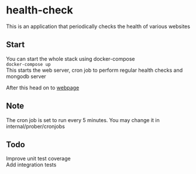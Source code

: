 # health-check

This is an application that periodically checks the health of various websites

## Start

You can start the whole stack using docker-compose  
`docker-compose up`  
This starts the web server, cron job to perform regular health checks and mongodb server

After this head on to [webpage](http://localhost:9000/web/)

## Note

The cron job is set to run every 5 minutes. You may change it in internal/prober/cronjobs

## Todo

Improve unit test coverage  
Add integration tests
